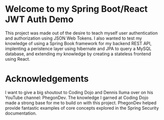 # Welcome to my Spring Boot/React JWT Auth Demo

This project was made out of the desire to teach myself user authentication and authorization using JSON Web Tokens. I also wanted to test my knowledge of using a Spring Book framework for my backend REST API, implenting a peristence layer using hibernate and JPA to query a MySQL database, and extending my knowledge by creating a stateless frontend using React.

# Acknowledgements

I want to give a big shoutout to Coding Dojo and Dennis Iluma over on his YouTube channel: PhegonDev. The knowledge I garned at Coding Dojo made a strong base for me to build on with this project. PhegonDev helped provide fantastic examples of core concepts explored in the Spring Security documentation.